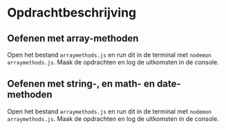 # Opdrachtbeschrijving

## Oefenen met array-methoden
Open het bestand `arraymethods.js` en run dit in de terminal met `nodemon arraymethods.js`.
Maak de opdrachten en log de uitkomsten in de console.

## Oefenen met string-, en math- en date-methoden
Open het bestand `arraymethods.js` en run dit in de terminal met `nodemon arraymethods.js`.
Maak de opdrachten en log de uitkomsten in de console.
